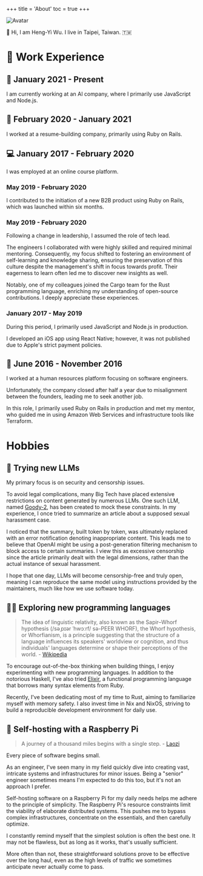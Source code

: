 +++
title = 'About'
toc = true
+++

![Avatar](/avatar.jpg)

:wave: Hi, I am Heng-Yi Wu. I live in Taipei, Taiwan. :taiwan:

# :briefcase: Work Experience

## :robot: January 2021 - Present

I am currently working at an AI company, where I primarily use JavaScript and Node.js.

## :page_facing_up: February 2020 - January 2021

I worked at a resume-building company, primarily using Ruby on Rails.

## :computer: January 2017 - February 2020

I was employed at an online course platform.

### May 2019 - February 2020

I contributed to the initiation of a new B2B product using Ruby on Rails, which was launched within six months.

### May 2019 - February 2020

Following a change in leadership, I assumed the role of tech lead.

The engineers I collaborated with were highly skilled and required minimal mentoring. Consequently, my focus shifted to fostering an environment of self-learning and knowledge sharing, ensuring the preservation of this culture despite the management's shift in focus towards profit. Their eagerness to learn often led me to discover new insights as well.

Notably, one of my colleagues joined the Cargo team for the Rust programming language, enriching my understanding of open-source contributions. I deeply appreciate these experiences.

### January 2017 - May 2019

During this period, I primarily used JavaScript and Node.js in production.

I developed an iOS app using React Native; however, it was not published due to Apple's strict payment policies.

## :necktie: June 2016 - November 2016

I worked at a human resources platform focusing on software engineers.

Unfortunately, the company closed after half a year due to misalignment between the founders, leading me to seek another job.

In this role, I primarily used Ruby on Rails in production and met my mentor, who guided me in using Amazon Web Services and infrastructure tools like Terraform.

# Hobbies

## :robot: Trying new LLMs

My primary focus is on security and censorship issues.

To avoid legal complications, many Big Tech have placed extensive restrictions on content generated by numerous LLMs. One such LLM, named [Goody-2](https://www.goody2.ai), has been created to mock these constraints. In my experience, I once tried to summarize an article about a supposed sexual harassment case.

I noticed that the summary, built token by token, was ultimately replaced with an error notification denoting inappropriate content. This leads me to believe that OpenAI might be using a post-generation filtering mechanism to block access to certain summaries. I view this as excessive censorship since the article primarily dealt with the legal dimensions, rather than the actual instance of sexual harassment.

I hope that one day, LLMs will become censorship-free and truly open, meaning I can reproduce the same model using instructions provided by the maintainers, much like how we use software today.

## :man_technologist: Exploring new programming languages

> The idea of linguistic relativity, also known as the Sapir–Whorf hypothesis (/səˌpɪər ˈhwɔːrf/ sə-PEER WHORF), the Whorf hypothesis, or Whorfianism, is a principle suggesting that the structure of a language influences its speakers' worldview or cognition, and thus individuals' languages determine or shape their perceptions of the world. - [Wikipedia](https://en.wikipedia.org/wiki/Linguistic_relativity)

To encourage out-of-the-box thinking when building things, I enjoy experimenting with new programming languages. In addition to the notorious Haskell, I've also tried [Elixir](https://elixir-lang.org), a functional programming language that borrows many syntax elements from Ruby.

Recently, I've been dedicating most of my time to Rust, aiming to familiarize myself with memory safety. I also invest time in Nix and NixOS, striving to build a reproducible development environment for daily use.

## :strawberry: Self-hosting with a Raspberry Pi

> A journey of a thousand miles begins with a single step. - [Laozi](https://en.wikipedia.org/wiki/Laozi)

Every piece of software begins small.

As an engineer, I've seen many in my field quickly dive into creating vast, intricate systems and infrastructures for minor issues. Being a "senior" engineer sometimes means I'm expected to do this too, but it's not an approach I prefer.

Self-hosting software on a Raspberry Pi for my daily needs helps me adhere to the principle of simplicity. The Raspberry Pi's resource constraints limit the viability of elaborate distributed systems. This pushes me to bypass complex infrastructures, concentrate on the essentials, and then carefully optimize.

I constantly remind myself that the simplest solution is often the best one. It may not be flawless, but as long as it works, that's usually sufficient.

More often than not, these straightforward solutions prove to be effective over the long haul, even as the high levels of traffic we sometimes anticipate never actually come to pass.

